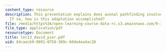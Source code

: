 ```yaml
---
content_type: resource
description: This presentation explains does axonal pathfinding involve adaptation?
  If so, how is this adaptation accomplished?
file: /media/https%3A/open-learning-course-data-rc.s3.amazonaws.com/9-18-developmental-neurobiology-spring-2005/84caecb998910758309c60de4ea4ac28_lec13_david_pier.pdf
file_type: application/pdf
resourcetype: Document
title: lec13_david_pier.pdf
uid: 84caecb9-9891-0758-309c-60de4ea4ac28
---
```


